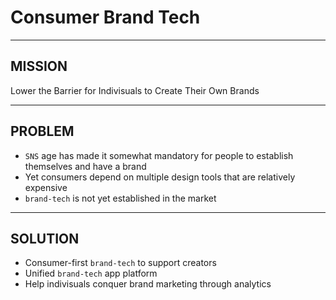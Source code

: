 # Consumer Brand Tech

---

## MISSION

Lower the Barrier for Indivisuals to Create Their Own Brands

---

## PROBLEM

- `SNS` age has made it somewhat mandatory for people to establish themselves and have a brand
- Yet consumers depend on multiple design tools that are relatively expensive
- `brand-tech` is not yet established in the market

---

## SOLUTION

- Consumer-first `brand-tech` to support creators
- Unified `brand-tech` app platform
- Help indivisuals conquer brand marketing through analytics
